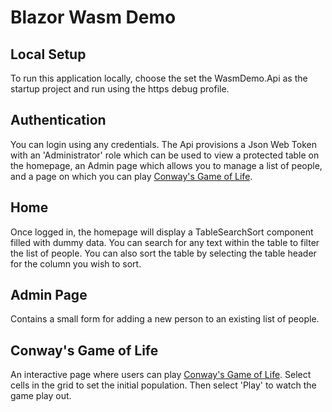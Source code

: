 # Blazor Wasm Demo

## Local Setup
To run this application locally, choose the set the WasmDemo.Api as the startup project and run using the https debug profile.

## Authentication
You can login using any credentials. The Api provisions a Json Web Token with an 'Administrator' role which can be used to view a protected table on the homepage, an Admin page which allows you to manage a list of people, and a page on which you can play [Conway's Game of Life](https://en.wikipedia.org/wiki/Conway%27s_Game_of_Life).

## Home
Once logged in, the homepage will display a TableSearchSort component filled with dummy data. You can search for any text within the table to filter the list of people. You can also sort the table by selecting the table header for the column you wish to sort.

## Admin Page
Contains a small form for adding a new person to an existing list of people.

## Conway's Game of Life
An interactive page where users can play [Conway's Game of Life](https://en.wikipedia.org/wiki/Conway%27s_Game_of_Life). Select cells in the grid to set the initial population. Then select 'Play' to watch the game play out.